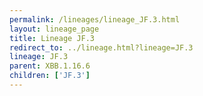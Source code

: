```yaml
---
permalink: /lineages/lineage_JF.3.html
layout: lineage_page
title: Lineage JF.3
redirect_to: ../lineage.html?lineage=JF.3
lineage: JF.3
parent: XBB.1.16.6
children: ['JF.3']
---
```

